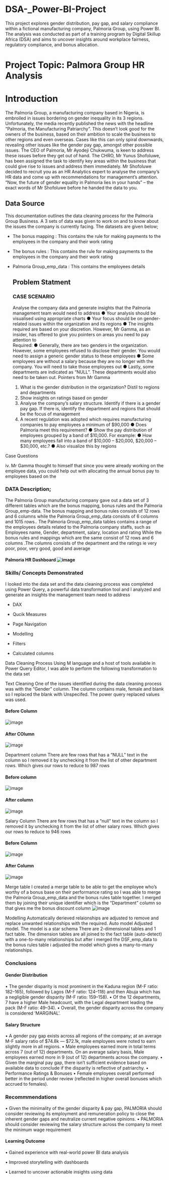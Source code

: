 # DSA-_Power-BI-Project
This project explores gender distribution, pay gap, and salary compliance within a fictional manufacturing company, Palmoria Group, using Power BI. The analysis was conducted as part of a training program by Digital Skillup Africa (DSA) and aims to uncover insights around workplace fairness, regulatory compliance, and bonus allocation.

# Project Topic:  Palmora Group HR Analysis 

#  Introduction
 The Palmoria Group, a manufacturing company based in Nigeria, is embroiled in issues 
bordering on gender inequality in its 3 regions. Unfortunately, the media recently 
published the news with the headline “Palmoria, the Manufacturing Patriarchy”. This 
doesn’t look good for the owners of the business, based on their ambition to scale the 
business to other regions and even overseas. Cases like this can only spiral downwards, 
revealing other issues like the gender pay gap, amongst other possible issues.
The CEO of Palmoria, Mr Ayodeji Chukwuma, is keen to address these issues before they 
get out of hand. The CHRO, Mr Yunus Shofoluwe, has been assigned the task to identify 
key areas within the business that could give rise to issues and address them immediately. 
Mr Shofoluwe decided to recruit you as an HR Analytics expert to analyse the company’s 
HR data and come up with recommendations for management’s attention. “Now, the 
future of gender equality in Palmoria lies in your hands” – the exact words of Mr 
Shofoluwe before he handed the data to you.

## Data Source
This documentation outlines the data cleaning process for the Palmoria Group Business. A 3 sets of data was given to work on and to know about the issues the company is currently facing. The datasets are given below;

- The bonus mapping : This contains the rule for making payments to the employees in the company and their work rating
- The bonus rules : This contains the rule for making payments to the employees in the company and their work rating
- Palmoria Group_emp_data : This contains the employees details

  ## Problem Statment
  ### CASE SCENARIO 
  Analyse the company data and generate insights that the Palmoria management 
team would need to address 
● Your analysis should be visualised using appropriate charts 
● Your focus should be on gender-related issues within the organization and its 
regions 
● The insights required are based on your discretion. However, Mr Gamma, as an 
insider, has offered to give you pointers on areas you need to pay attention to  
Required: 
● Generally, there are two genders in the organization. However, some employees 
refused to disclose their gender. You would need to assign a generic gender status 
to these employees 
● Some employees are without a salary because they are no longer with the company. 
You will need to take those employees out 
● Lastly, some departments are indicated as “NULL”. These departments would also 
need to be taken out. 
Pointers from Mr Gamma 
   1. What is the gender distribution in the organization? Distil to regions and 
departments 
   2. Show insights on ratings based on gender 
   3. Analyse the company’s salary structure. Identify if there is a gender pay gap. If 
there is, identify the department and regions that should be the focus of 
management 
   4. A recent regulation was adopted which requires manufacturing companies to pay 
employees a minimum of $90,000 
● Does Palmoria meet this requirement? 
● Show the pay distribution of employees grouped by a band of $10,000. For example: 
● How many employees fall into a band of $10,000 – $20,000, $20,000 – $30,000, 
etc.? 
● Also visualize this by regions 

Case Questions

 iv. Mr Gamma thought to himself that since you were already working on the employee 
data, you could help out with allocating the annual bonus pay to employees based on the

### DATA Description;
The Palmoria Group manufacturing company gave out a data set of 3 different tables which are the bonus mapping, bonus rules and the Palmoria Group_emp-data. The bonus mapping and bonus rules consists of 12 rows and 6 columns while the Palmoria Group_emp_data consists of 6 columns and 1015 rows.. The Palmoria Group_emp_data tables contains a range of the employees details related to the Palmoria company staffs, such as Employees name, Gender, department, salary, location and rating While the bonus rules and mappings which are the same consist of 12 rows and 6 columns .The columns consists of the department and the ratings ie very poor, poor, very good, good and average

#### Palmoria HR Dashboard ![image](https://github.com/user-attachments/assets/d2b4d58b-d3de-4a75-bf60-0ec79edcf37b)





### Skills/ Concepts Demonstrated
I looked into the data set and the data cleaning process was completed using Power Query, a powerful data transformation tool and I analyzed and generate an insights the management team need to address

- DAX

- Qucik Measures

- Page Navigation

- Modelling

- Filters

- Calculated columns

Data Cleaning Process
Using M language and a host of tools available in Power Query Editor, I was able to perform the following transformation to the data set

Text Cleaning
One of the issues identified during the data cleaning process was with the “Gender” column. The column contains male, female and blank so I replaced the blank with Unspecifed. The power query replaced values was used.
#### Before Column 
![image](https://github.com/user-attachments/assets/b1b090d6-5da8-4760-b40f-29c1481ed755)

#### After COlumn
![image](https://github.com/user-attachments/assets/b2ff42a0-5f4c-4c2a-b9d3-77bafc397897)



Department column
There are few rows that has a “NULL” text in the column so I removed it by unchecking it from the list of other department rows. Which gives our rows to reduce to 987 rows
#### Before column 
![image](https://github.com/user-attachments/assets/6ff5ac48-f4cc-473c-b8c4-7c13ad3cc83c)

#### After column 
![image](https://github.com/user-attachments/assets/48b3b8ea-59d8-46c4-b79a-948c3b73605b)

Salary Column
There are few rows that has a “null” text in the column so I removed it by unchecking it from the list of other salary rows. Which gives our rows to reduce to 946 rows 
#### Before Column 
![image](https://github.com/user-attachments/assets/c64ad470-def2-4c8e-8f39-c97b199e3e87)

#### After Column 
![image](https://github.com/user-attachments/assets/b71a2e12-647c-4a8c-933e-7c4f5c711110)


Merge table
I created a merge table to be able to get the employee who’s worthy of a bonus base on their performance rating so I was able to merge the Palmoria Group_emp_data and the bonus rules table together. I merged them by joining their unique identifier which is the “Department” column so that gives me the bonus discount column ![image](https://github.com/user-attachments/assets/3cde99df-f596-48a3-9c26-3e6a004a019c)
 

Modelling
Automatically derieved relaionships are adjusted to remove and replace unwanted relationships with the required.
Auto model Adjusted model. The model is a star schema There are 2-dimensional tables and 1 fact table. The dimension tables are all joined to the fact table (auto-detect) with a one-to-many relationships but after i merged the DSF_emp_data to the bonus rules table i adjusted the model which gives a many-to-many relationships.

### Conclusions
#### Gender Distribution 
• The gender disparity is most prominent in the Kaduna region (M-F ratio: 182–165), followed by Lagos (M-F ratio: 124–118) and then Abuja which has a negligible gender disparity (M-F ratio: 159–158). • Of the 12 departments, 7 have a higher Male headcount, with the Legal department leading the pack (M-F ratio: 49–34). • Overall, the gender disparity across the company is considered  ‘MARGINAL’.

#### Salary Structure
• A gender pay gap exists across all regions of the company; at an average M-F salary ratio of $74.8k — $72.1k, male employees were noted to earn slightly more in all regions. • Male employees earned more in total terms across 7 (out of 12) departments. On an average salary basis, Male employees earned more in 9 (out of 12) departments across the company. • Given the marginal pay gap, there isn’t sufficient evidence based on available data to conclude if the disparity is reflective of patriarchy. • Performance Ratings & Bonuses • Female employees overall performed better in the period under review (reflected in higher overall bonuses which accrued to females).

### Recommmendations
• Given the minimality of the gender disparity & pay gap, PALMORIA should consider reviewing its employment and remuneration policy to close the inherent gender gaps and neutralize current negative opinions. • PALMORIA should consider reviewing the salary structure across the company to meet the minimum wage requirement

#### Learning Outcome

•	Gained experience with real-world power BI data analysis

•	Improved storytelling with dashboards

•	Learned to uncover actionable insights using data















